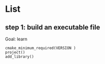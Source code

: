 # List

## step 1: build an executable file
Goal:
learn
```
cmake_minimum_required(VERSION )
project()
add_library()
```

